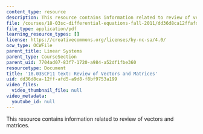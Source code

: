 ```yaml
---
content_type: resource
description: This resource contains information related to review of vectors and matrices.
file: /courses/18-03sc-differential-equations-fall-2011/dd36d8ca12ffafd5a9d8f8bf9753a199_MIT18_03SCF11_s32_3text.pdf
file_type: application/pdf
learning_resource_types: []
license: https://creativecommons.org/licenses/by-nc-sa/4.0/
ocw_type: OCWFile
parent_title: Linear Systems
parent_type: CourseSection
parent_uid: 7704ad07-83f7-1720-a984-a52df1fbe360
resourcetype: Document
title: '18.03SCF11 text: Review of Vectors and Matrices'
uid: dd36d8ca-12ff-afd5-a9d8-f8bf9753a199
video_files:
  video_thumbnail_file: null
video_metadata:
  youtube_id: null
---
```

This resource contains information related to review of vectors and matrices.